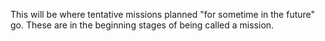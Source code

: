 This will be where tentative missions planned "for sometime in the future" go. These are in the beginning stages of being called a mission. 

